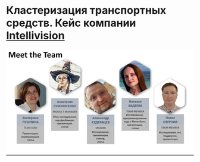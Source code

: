# Кластеризация транспортных средств. Кейс компании [Intellivision](https://www.intelli-vision.com/)

<div style="text-align:center"><img src="https://github.com/NastyaSNK/MISIS_DS_Masters_degree_2020/blob/master/internal_competitions/02_semesters/hakaton_1903/team_image.png" /></div>
